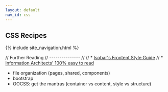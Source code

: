 ```yaml
---
layout: default
nav_id: css
---
```


<div class="page-header">
  <h2>CSS Recipes</h2>
</div>

{% include site_navigation.html %}

// Further Reading
// ---------------
//
// * [Isobar's Frontent Style Guide](http://molecularvoices.molecular.com/standards/)
// * [Information Architects' 100% easy to read](http://www.informationarchitects.jp/en/100e2r/)

* file organization (pages, shared, components)
* bootstrap
* OOCSS: get the mantras (container vs content, style vs structure)
